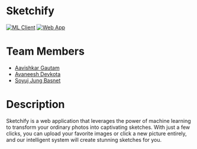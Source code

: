 # Sketchify

[![ML Client](https://github.com/software-students-fall2023/4-containerized-app-exercise-abelian-amigos/actions/workflows/test_ml.yml/badge.svg)](https://github.com/software-students-fall2023/4-containerized-app-exercise-abelian-amigos/actions/workflows/test_ml.yml) [![Web App](https://github.com/software-students-fall2023/4-containerized-app-exercise-abelian-amigos/actions/workflows/test_app.yml/badge.svg)](https://github.com/software-students-fall2023/4-containerized-app-exercise-abelian-amigos/actions/workflows/test_app.yml)

# Team Members

* [Aavishkar Gautam](https://github.com/aavishkar6)
* [Avaneesh Devkota](https://github.com/avaneeshdevkota)
* [Soyuj Jung Basnet](https://github.com/basnetsoyuj)

# Description

Sketchify is a web application that leverages the power of machine learning to transform your ordinary photos into captivating sketches. With just a few clicks, you can upload your favorite images or click a new picture entirely, and our intelligent system will create stunning sketches for you.